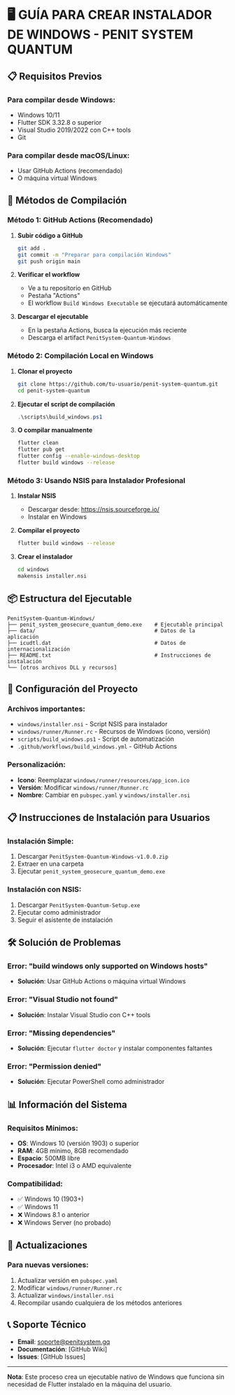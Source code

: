 # 🖥️ GUÍA PARA CREAR INSTALADOR DE WINDOWS - PENIT SYSTEM QUANTUM

## 📋 Requisitos Previos

### Para compilar desde Windows:
- Windows 10/11
- Flutter SDK 3.32.8 o superior
- Visual Studio 2019/2022 con C++ tools
- Git

### Para compilar desde macOS/Linux:
- Usar GitHub Actions (recomendado)
- O máquina virtual Windows

## 🚀 Métodos de Compilación

### Método 1: GitHub Actions (Recomendado)

1. **Subir código a GitHub**
   ```bash
   git add .
   git commit -m "Preparar para compilación Windows"
   git push origin main
   ```

2. **Verificar el workflow**
   - Ve a tu repositorio en GitHub
   - Pestaña "Actions"
   - El workflow `Build Windows Executable` se ejecutará automáticamente

3. **Descargar el ejecutable**
   - En la pestaña Actions, busca la ejecución más reciente
   - Descarga el artifact `PenitSystem-Quantum-Windows`

### Método 2: Compilación Local en Windows

1. **Clonar el proyecto**
   ```bash
   git clone https://github.com/tu-usuario/penit-system-quantum.git
   cd penit-system-quantum
   ```

2. **Ejecutar el script de compilación**
   ```powershell
   .\scripts\build_windows.ps1
   ```

3. **O compilar manualmente**
   ```bash
   flutter clean
   flutter pub get
   flutter config --enable-windows-desktop
   flutter build windows --release
   ```

### Método 3: Usando NSIS para Instalador Profesional

1. **Instalar NSIS**
   - Descargar desde: https://nsis.sourceforge.io/
   - Instalar en Windows

2. **Compilar el proyecto**
   ```bash
   flutter build windows --release
   ```

3. **Crear el instalador**
   ```bash
   cd windows
   makensis installer.nsi
   ```

## 📦 Estructura del Ejecutable

```
PenitSystem-Quantum-Windows/
├── penit_system_geosecure_quantum_demo.exe    # Ejecutable principal
├── data/                                      # Datos de la aplicación
├── icudtl.dat                                 # Datos de internacionalización
├── README.txt                                 # Instrucciones de instalación
└── [otros archivos DLL y recursos]
```

## 🔧 Configuración del Proyecto

### Archivos importantes:
- `windows/installer.nsi` - Script NSIS para instalador
- `windows/runner/Runner.rc` - Recursos de Windows (icono, versión)
- `scripts/build_windows.ps1` - Script de automatización
- `.github/workflows/build_windows.yml` - GitHub Actions

### Personalización:
- **Icono**: Reemplazar `windows/runner/resources/app_icon.ico`
- **Versión**: Modificar `windows/runner/Runner.rc`
- **Nombre**: Cambiar en `pubspec.yaml` y `windows/installer.nsi`

## 📋 Instrucciones de Instalación para Usuarios

### Instalación Simple:
1. Descargar `PenitSystem-Quantum-Windows-v1.0.0.zip`
2. Extraer en una carpeta
3. Ejecutar `penit_system_geosecure_quantum_demo.exe`

### Instalación con NSIS:
1. Descargar `PenitSystem-Quantum-Setup.exe`
2. Ejecutar como administrador
3. Seguir el asistente de instalación

## 🛠️ Solución de Problemas

### Error: "build windows only supported on Windows hosts"
- **Solución**: Usar GitHub Actions o máquina virtual Windows

### Error: "Visual Studio not found"
- **Solución**: Instalar Visual Studio con C++ tools

### Error: "Missing dependencies"
- **Solución**: Ejecutar `flutter doctor` y instalar componentes faltantes

### Error: "Permission denied"
- **Solución**: Ejecutar PowerShell como administrador

## 📊 Información del Sistema

### Requisitos Mínimos:
- **OS**: Windows 10 (versión 1903) o superior
- **RAM**: 4GB mínimo, 8GB recomendado
- **Espacio**: 500MB libre
- **Procesador**: Intel i3 o AMD equivalente

### Compatibilidad:
- ✅ Windows 10 (1903+)
- ✅ Windows 11
- ❌ Windows 8.1 o anterior
- ❌ Windows Server (no probado)

## 🔄 Actualizaciones

### Para nuevas versiones:
1. Actualizar versión en `pubspec.yaml`
2. Modificar `windows/runner/Runner.rc`
3. Actualizar `windows/installer.nsi`
4. Recompilar usando cualquiera de los métodos anteriores

## 📞 Soporte Técnico

- **Email**: soporte@penitsystem.gq
- **Documentación**: [GitHub Wiki]
- **Issues**: [GitHub Issues]

---

**Nota**: Este proceso crea un ejecutable nativo de Windows que funciona sin necesidad de Flutter instalado en la máquina del usuario. 